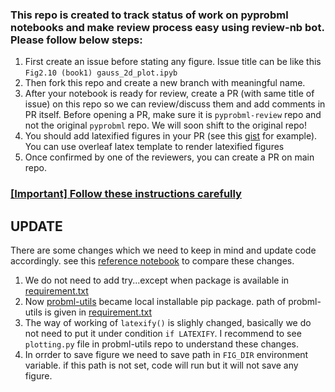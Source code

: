### This repo is created to track status of work on pyprobml notebooks and make review process easy using review-nb bot. Please follow below steps:

1. First create an issue before stating any figure. Issue title can be like this `Fig2.10 (book1) gauss_2d_plot.ipyb`
2. Then fork this repo and create a new branch with meaningful name.
3. After your notebook is ready for review, create a PR (with same title of issue) on this repo so we can review/discuss them and add comments in PR itself. Before opening a PR, make sure it is `pyprobml-review` repo and not the original `pyprobml` repo. We will soon shift to the original repo! 
4. You should add latexified figures in your PR (see this [gist](https://gist.github.com/karm-patel/15b1e1895756088725872bba9204c9d1) for example). You can use overleaf latex template to render latexified figures
6. Once confirmed by one of the reviewers, you can create a PR on main repo.

### [[Important] Follow these instructions carefully](https://github.com/probml/pyprobml/tree/master/notebooks#notebooks)

## UPDATE
There are some changes which we need to keep in mind and update code accordingly. see this [reference notebook](https://github.com/probml/pyprobml/blob/master/notebooks/book1/02/discrete_prob_dist_plot.ipynb) to compare these changes.
1. We do not need to add try...except when package is available in [requirement.txt](https://github.com/probml/pyprobml/blob/master/requirements.txt) 
2. Now [probml-utils](https://github.com/probml/probml-utils) became local installable pip package. path of probml-utils is given in [requirement.txt](https://github.com/probml/pyprobml/blob/master/requirements.txt)
3. The way of working of `latexify()` is slighly changed, basically we do not need to put it under condition `if LATEXIFY`. I recommend to see `plotting.py` file in probml-utils repo to understand these changes.
4. In orrder to save figure we need to save path in `FIG_DIR` environment variable. if this path is not set, code will run but it will not save any figure.
